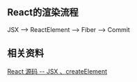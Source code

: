 ## React的渲染流程
JSX --> ReactElement --> Fiber --> Commit


## 相关资料
[React 源码  -- JSX 、createElement](https://www.bilibili.com/video/BV1ZE3ReBELQ/?share_source=copy_web&vd_source=9c1e19a73fa7bd23bb37aa8d7467d862)

